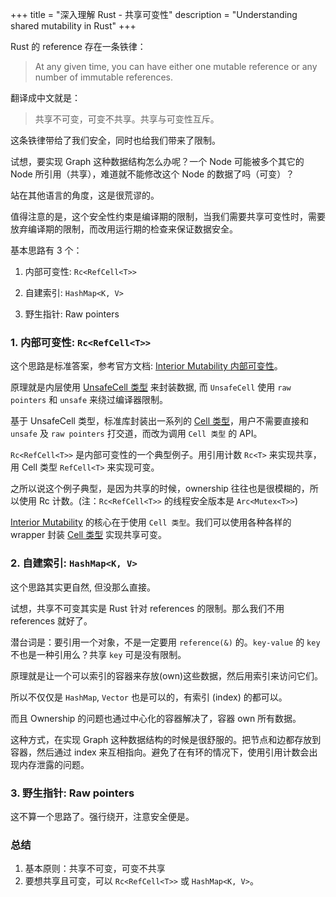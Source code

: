 +++
title = "深入理解 Rust - 共享可变性"
description = "Understanding shared mutability in Rust"
+++

Rust 的 reference 存在一条铁律：
> At any given time, you can have either one mutable reference or any number of immutable references.

翻译成中文就是：
> 共享不可变，可变不共享。共享与可变性互斥。

这条铁律带给了我们安全，同时也给我们带来了限制。

试想，要实现 Graph 这种数据结构怎么办呢？一个 Node 可能被多个其它的 Node 所引用（共享），难道就不能修改这个 Node 的数据了吗（可变）？

站在其他语言的角度，这是很荒谬的。

值得注意的是，这个安全性约束是编译期的限制，当我们需要共享可变性时，需要放弃编译期的限制，而改用运行期的检查来保证数据安全。

基本思路有 3 个：
1. 内部可变性: `Rc<RefCell<T>>`

2. 自建索引: `HashMap<K, V>`

3. 野生指针: Raw pointers

### 1. 内部可变性: `Rc<RefCell<T>>`

这个思路是标准答案，参考官方文档: [Interior Mutability 内部可变性](https://doc.rust-lang.org/reference/interior-mutability.html)。

原理就是内层使用 [UnsafeCell 类型](https://doc.rust-lang.org/std/cell/struct.UnsafeCell.html) 来封装数据, 而 `UnsafeCell` 使用 `raw pointers` 和 `unsafe` 来绕过编译器限制。

基于 UnsafeCell 类型，标准库封装出一系列的 [Cell 类型](https://doc.rust-lang.org/std/cell/index.html)，用户不需要直接和 `unsafe` 及 `raw pointers` 打交道，而改为调用 `Cell 类型` 的 API。

`Rc<RefCell<T>>` 是内部可变性的一个典型例子。用引用计数 `Rc<T>` 来实现共享，用 Cell 类型 `RefCell<T>` 来实现可变。

之所以说这个例子典型，是因为共享的时候，ownership 往往也是很模糊的，所以使用 Rc 计数。(注：`Rc<RefCell<T>>` 的线程安全版本是 `Arc<Mutex<T>>`)

[Interior Mutability](https://doc.rust-lang.org/reference/interior-mutability.html) 的核心在于使用 `Cell 类型`。我们可以使用各种各样的 wrapper 封装 [Cell 类型](https://doc.rust-lang.org/std/cell/index.html) 实现共享可变。

### 2. 自建索引: `HashMap<K, V>`

这个思路其实更自然, 但没那么直接。

试想，共享不可变其实是 Rust 针对 references 的限制。那么我们不用 references 就好了。

潜台词是：要引用一个对象，不是一定要用 `reference(&)` 的。`key-value` 的 `key` 不也是一种引用么？共享 `key` 可是没有限制。

原理就是让一个可以索引的容器来存放(own)这些数据，然后用索引来访问它们。

所以不仅仅是 `HashMap`, `Vector` 也是可以的，有索引 (index) 的都可以。

而且 Ownership 的问题也通过中心化的容器解决了，容器 own 所有数据。

这种方式，在实现 Graph 这种数据结构的时候是很舒服的。把节点和边都存放到容器，然后通过 index 来互相指向。避免了在有环的情况下，使用引用计数会出现内存泄露的问题。

### 3. 野生指针: Raw pointers

这不算一个思路了。强行绕开，注意安全便是。


### 总结

1. 基本原则：共享不可变，可变不共享
2. 要想共享且可变，可以 `Rc<RefCell<T>>` 或 `HashMap<K, V>`。



